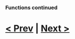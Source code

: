 ### Functions continued



# [< Prev](https://github.com/Kevun1/hillsHacksWorkshop/blob/master/pages/functions2.md) | [Next >]()
